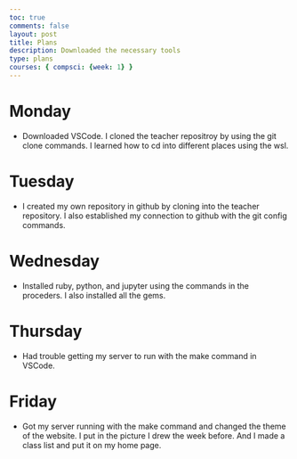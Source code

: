 ```yaml
---
toc: true
comments: false
layout: post
title: Plans
description: Downloaded the necessary tools
type: plans
courses: { compsci: {week: 1} }
---
```


# Monday

- Downloaded VSCode. I cloned the teacher repositroy by using the git clone commands. I learned how to cd into different places using the wsl.

# Tuesday

- I created my own repository in github by cloning into the teacher repository. I also established my connection to github with the git config commands.

# Wednesday

- Installed ruby, python, and jupyter using the commands in the proceders. I also installed all the gems.

# Thursday

- Had trouble getting my server to run with the make command in VSCode.

# Friday

- Got my server running with the make command and changed the theme of the website. I put in the picture I drew the week before. And I made a class list and put it on my home page.